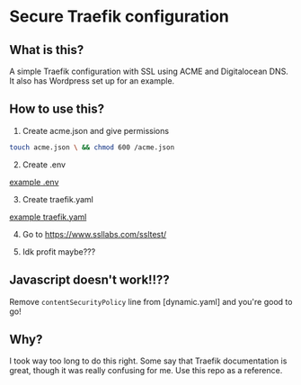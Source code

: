 # Secure Traefik configuration

## What is this?

A simple Traefik configuration with SSL using ACME and Digitalocean DNS. It also has Wordpress set up for an example.

## How to use this?

1. Create acme.json and give permissions
```sh
touch acme.json \ && chmod 600 /acme.json
```
2. Create .env

[example .env](/.env-example)

3. Create traefik.yaml

[example traefik.yaml](/traefik-example.yaml)

4. Go to https://www.ssllabs.com/ssltest/

5. Idk profit maybe???

## Javascript doesn't work!!??

Remove `contentSecurityPolicy` line from [dynamic.yaml] and you're good to go!

## Why?

I took way too long to do this right. Some say that Traefik documentation is great, though it was really confusing for me. Use this repo as a reference.
